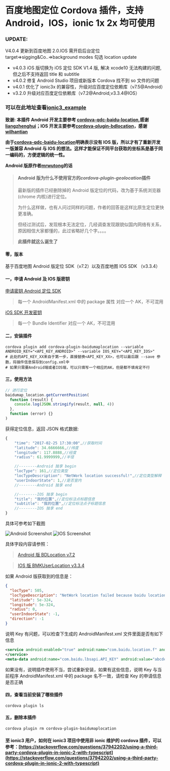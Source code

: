 # 百度地图定位 Cordova 插件，支持 Android，IOS，ionic 1x 2x 均可使用

### UPDATE:

V4.0.4 更新到百度地图 2.0.IOS 需开启后台定位 target=>sigging&Co..=>background modes 勾选 location update

- v4.0.3 iOS 版切换为 iOS 定位 SDK V1.4 版, 解决 xcode10 无法构建的问题, 但之后不支持返回 title 和 subtitle
- v4.0.2 修复 Android Studio 项目或新版本 Cordova 找不到 so 文件的问题
- v4.0.1 优化了 ionic3x 的兼容性，升级对应百度定位依赖库（v7.5@Android）
- v3.2.0 升级对应百度定位依赖库（v7.2@Android,v3.3.4@IOS）

### 可以在此地址查看[ionic3_example](https://github.com/aruis/testbmap-cordova-ionic3)

**致谢: 本插件 Android 开发主要参考 [cordova-qdc-baidu-location](https://github.com/liangzhenghui/cordova-qdc-baidu-location),感谢[liangzhenghui](https://github.com/liangzhenghui)；IOS 开发主要参考[cordova-plugin-bdlocation](https://github.com/wilhantian/cordova-plugin-bdlocation)，感谢[wilhantian](https://github.com/wilhantian)**

**由于[cordova-qdc-baidu-location](https://github.com/liangzhenghui/cordova-qdc-baidu-location)明确表示没有 IOS 版，所以才有了重新开发一版兼容 Android 与 IOS 的想法。这样才能保证不同平台获取的坐标系是基于同一编码的，方便逻辑的统一性。**

**Android 版原作者[mrwutong](https://github.com/mrwutong)的话**

> #### Android 版为什么不使用官方的*cordova-plugin-geolocation*插件
>
> 最新版的插件已经删除掉的 Android 版定位的代码，改为基于系统浏览器(chrome 内核)进行定位。
>
> 为什么这样做，也有人问过同样的问题，作者的回答是这样比原生定位更快更准确。
>
> 但经过测试后，发现根本无法定位，几经调查发现跟貌似国内网络有关系，原因相信大家都懂的，此过省略好几个字。。。。
>
> **此插件就这么诞生了**

#### 零，版本

基于百度地图 Android 版定位 SDK（v7.2）以及百度地图 IOS SDK （v3.3.4）

#### 一，申请 Android 及 IOS 版密钥

[申请密钥 Android 定位 SDK](http://developer.baidu.com/map/index.php?title=android-locsdk/guide/key)

> 每一个 AndroidManifest.xml 中的 package 属性 对应一个 AK，不可混用

[iOS SDK 开发密钥](http://lbsyun.baidu.com/index.php?title=iossdk/guide/key)

> 每一个 Bundle Identifier 对应一个 AK，不可混用

#### 二，安装插件

```shell
cordova plugin add cordova-plugin-baidumaplocation --variable ANDROID_KEY="<API_KEY_ANDROID>" --variable IOS_KEY="<API_KEY_IOS>"
# 此处的API_KEY_XX来自于第一步，直接替换<API_KEY_XX>，也可以最后跟 --save 参数，将插件信息保存到config.xml中
# 如果只需要Android端或者IOS端，可以只填写一个相应的AK，但是都不填肯定不行
```

#### 三，使用方法

```javascript
// 进行定位
baidumap_location.getCurrentPosition(
  function (result) {
    console.log(JSON.stringify(result, null, 4))
  },
  function (error) {}
)
```

获得定位信息，返回 JSON 格式数据:

```javascript
{
    "time": "2017-02-25 17:30:00",//获取时间
    "latitude": 34.6666666,//纬度
    "longitude": 117.8888,//经度
    "radius": 61.9999999,//半径

    //--------Android 独享 begin
    "locType": 161,//定位类型
    "locTypeDescription": "NetWork location successful!",//定位类型解释
    "userIndoorState": 1,//是否室内
    //--------Android 独享 end

    //--------IOS 独享 begin
    "title": "我的位置",//定位标注点标题信息
    "subtitle": "我的位置",//定位标注点子标题信息
    //--------IOS 独享 end
}
```

具体可参考如下截图

![Android Screenshot](https://github.com/aruis/cordova-plugin-baidumaplocation/raw/master/android.jpg)
![IOS Screenshot](https://github.com/aruis/cordova-plugin-baidumaplocation/raw/master/ios.PNG)

具体字段内容请参照：

> [Android 版 BDLocation v7.2](http://wiki.lbsyun.baidu.com/cms/androidloc/doc/v7.2/index.html)

> [IOS 版 BMKUserLocation v3.3.4](http://wiki.lbsyun.baidu.com/cms/iossdk/doc/v3_3_4/html/interface_b_m_k_user_location.html#aba4b76e55f4605c5554fe16aca1b4fbf)

如果 Android 版获取到的信息是：

```json
{
  "locType": 505,
  "locTypeDescription": "NetWork location failed because baidu location service check the key is unlegal, please check the key in AndroidManifest.xml !",
  "latitude": 5e-324,
  "longitude": 5e-324,
  "radius": 0,
  "userIndoorState": -1,
  "direction": -1
}
```

说明 Key 有问题，可以检查下生成的 AndroidManifest.xml 文件里面是否有如下信息

```xml
<service android:enabled="true" android:name="com.baidu.location.f" android:process=":remote">
</service>
<meta-data android:name="com.baidu.lbsapi.API_KEY" android:value="abcdefghijklmn" />
```

如果没有，说明插件使用不当，尝试重新安装，如果有这些信息，说明 Key 与当前程序 AndroidManifest.xml 中的 package 名不一致，请检查 Key 的申请信息是否正确

#### 四，查看当前安装了哪些插件

```shell
cordova plugin ls
```

#### 五，删除本插件

```shell
cordova plugin rm cordova-plugin-baidumaplocation
```

#### 至 ionic3 用户，如何在 ionic3 项目中使用非 ionic 维护的 cordova 插件，可以参考：[https://stackoverflow.com/questions/37942202/using-a-third-party-cordova-plugin-in-ionic-2-with-typescript](https://stackoverflow.com/questions/37942202/using-a-third-party-cordova-plugin-in-ionic-2-with-typescript)
